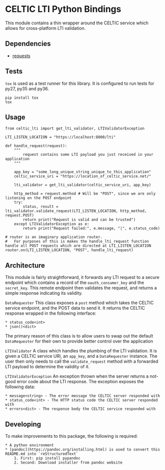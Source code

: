 # CELTIC LTI Python Bindings
This module contains a thin wrapper around the CELTIC service which allows for 
cross-platform LTI validation.

## Dependencies
* [requests](https://github.com/requests/requests)

## Tests
`tox` is used as a test runner for this library. It is configured to run tests for py27, py35 and py36.

```
pip install tox
tox
```

## Usage
```
from celtic_lti import get_lti_validator, LTIValidatorException

LTI_LISTEN_LOCATION = "https://localhost:8000/lti"

def handle_request(request):
    """
        request contains some LTI payload you just received in your application    
    """

    app_key = "some_long_unique_string_unique_to_this_application"
    celtic_service_uri = "https://location_of_celtic_service.net/"

    lti_validator = get_lti_validator(celtic_service_uri, app_key)
    
    http_method = request.method # Will be "POST", since we are only listening on the POST endpoint
    try:
        status, result = lti_validator.validate_request(LTI_LISTEN_LOCATION, http_method, request.POST)
        return print("Request is valid and can be trusted")
    except LTIValidatorException as e:
        return print("Request failed:", e.message, "|", e.status_code)

# router is an imaginary application router.
#   For purposes of this is makes the handle_lti_request function handle all POST requests which are directed at LTI_LISTEN_LOCATION
router.on(LTI_LISTEN_LOCATION, "POST", handle_lti_request)
```

## Architecture
This module is fairly straightforward, it forwards any LTI request to a secure endpoint which contains a record of the `oauth_consumer_key` and the `secret_key`. This remote endpoint then validates the request, and returns a simple response indicating its validity.

`DataRequester`
This class exposes a `post` method which takes the CELTIC service endpoint, and the POST data to send it. 
It returns the CELTIC response wrapped in the following interface:

    * status_code<int>
    * json()<dict>

The primary reason of this class is to allow users to swap out the default `DataRequester` for their own to provide better control over the application

`LTIValidator`
A class which handles the plumbing of the LTI validation. It is given a CELTIC service URI, an `app_key`, and a `DataRequester` instance. The user then only needs to call the `validate_request` method with a forwarded LTI payload to determine the validity of it.

`LTIValidatorException`
An exception thrown when the server returns a not-good error code about the LTI response. The exception exposes the following data:

    * message<string> - The error message the CELTIC server responded with
    * status_code<int> - The HTTP status code the CELTIC server responded with
    * errors<dict> - The response body the CELTIC service responded with


## Developing
To make improvements to this package, the following is required:

    * A python environment
    * [pandoc](https://pandoc.org/installing.html) is used to convert this README.md into `reStructuredText`
        1. First: pip install pypandoc
        2. Second: Download installer from pandoc website
